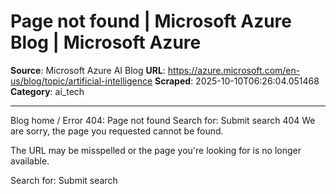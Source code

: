 # Page not found | Microsoft Azure Blog | Microsoft Azure

**Source**: Microsoft Azure AI Blog
**URL**: https://azure.microsoft.com/en-us/blog/topic/artificial-intelligence
**Scraped**: 2025-10-10T06:26:04.051468
**Category**: ai_tech

---

Blog home
/
Error 404: Page not found
Search for:
Submit search
404
We are sorry, the page you requested cannot be found.

The URL may be misspelled or the page you're looking for is no longer available.

Search for:
Submit search
